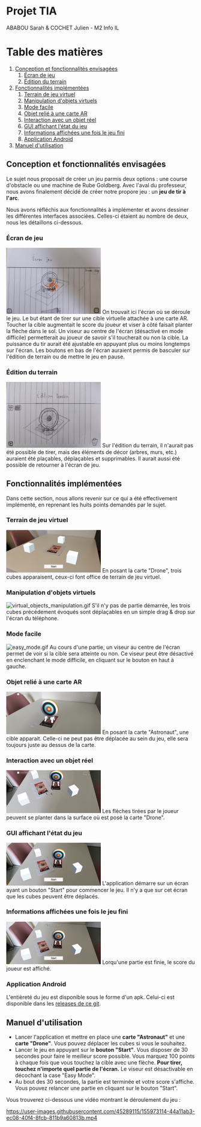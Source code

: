 # Projet TIA
ABABOU Sarah & COCHET Julien - M2 Info IL
# Table des matières
1. [Conception et fonctionnalités envisagées](#design)
    1. [Écran de jeu](#gamescreen)
    2. [Édition du terrain](#fieldeditor)
2. [Fonctionnalités implémentées](#features)
    1. [Terrain de jeu virtuel](#playground)
    3. [Manipulation d'objets virtuels](#manipulation)
    3. [Mode facile](#easy)
    4. [Objet relié à une carte AR](#armarker)
    5. [Interaction avec un objet réel](#real)
    6. [GUI affichant l'état du jeu](#gui)
    7. [Informations affichées une fois le jeu fini](#finished)
    8. [Application Android](#android)
3. [Manuel d'utilisation](#manual)
## Conception et fonctionnalités envisagées <a name="design"></a>
Le sujet nous proposait de créer un jeu parmis deux options : une course d'obstacle ou une machine de Rube Goldberg. Avec l'aval du professeur, nous avons finalement décidé de créer notre propore jeu : un **jeu de tir à l'arc**.

Nous avons réfléchis aux fonctionnalités à implémenter et avons dessiner les différentes interfaces associées. Celles-ci étaient au nombre de deux, nous les détaillons ci-dessous.
### Écran de jeu <a name="gamescreen"></a>
<img src="https://github.com/jcochet/tia_project/blob/main/img/concept_sketch_0.jpg" alt="concept_sketch_0.jpg" width="50%">
On trouvait ici l'écran où se déroule le jeu. Le but étant de tirer sur une cible virtuelle attachée à une carte AR. Toucher la cible augmentait le score du joueur et viser à côté faisait planter la flèche dans le sol. Un viseur au centre de l'écran (désactivé en mode difficile) permetterait au joueur de savoir s'il toucherait ou non la cible. La puissance du tir aurait été ajustable en appuyant plus ou moins longtemps sur l'écran. Les boutons en bas de l'écran auraient permis de basculer sur l'édition de terrain ou de mettre le jeu en pause.

### Édition du terrain <a name="fieldeditor"></a>
<img src="https://github.com/jcochet/tia_project/blob/main/img/concept_sketch_1.jpg" alt="concept_sketch_1.jpg" width="50%">
Sur l'édition du terrain, il n'aurait pas été possible de tirer, mais des éléments de décor (arbres, murs, etc.) auraient été plaçables, déplaçables et supprimables. Il aurait aussi été possible de retourner à l'écran de jeu.

## Fonctionnalités implémentées <a name="features"></a>
Dans cette section, nous allons revenir sur ce qui a été effectivement implémenté, en reprenant les huits points demandés par le sujet.
### Terrain de jeu virtuel <a name="playground"></a>
<img src="https://github.com/jcochet/tia_project/blob/main/img/virtual_playground.jpg" alt="virtual_playground.jpg" width="50%">
En posant la carte "Drone", trois cubes apparaisent, ceux-ci font office de terrain de jeu virtuel.

### Manipulation d'objets virtuels <a name="manipulation"></a>
<img src="https://github.com/jcochet/tia_project/blob/main/img/virtual_objects_manipulation.gif" alt="virtual_objects_manipulation.gif" width="50%">
S'il n'y pas de partie démarrée, les trois cubes précédement évoqués sont déplaçables en un simple drag & drop sur l'écran du téléphone.

### Mode facile <a name="easy"></a>
<img src="https://github.com/jcochet/tia_project/blob/main/img/easy_mode.gif" alt="easy_mode.gif" width="50%">
Au cours d'une partie, un viseur au centre de l'écran permet de voir si la cible sera atteinte ou non. Ce viseur peut être désactivé en enclenchant le mode difficile, en cliquant sur le bouton en haut à gauche.

### Objet relié à une carte AR <a name="armarker"></a>
<img src="https://github.com/jcochet/tia_project/blob/main/img/object_controlled_by_ar_marker.jpg" alt="object_controlled_by_ar_marker.jpg" width="50%">
En posant la carte "Astronaut", une cible apparait. Celle-ci ne peut pas être déplacée au sein du jeu, elle sera toujours juste au dessus de la carte.

### Interaction avec un objet réel <a name="real"></a>
<img src="https://github.com/jcochet/tia_project/blob/main/img/real_object_interaction.gif" alt="real_object_interaction.gif" width="50%">
Les flèches tirées par le joueur peuvent se planter dans la surface où est posé la carte "Drone".

### GUI affichant l'état du jeu <a name="gui"></a>
<img src="https://github.com/jcochet/tia_project/blob/main/img/2d_gui.jpg" alt="2d_gui.jpg" width="50%">
L'application démarre sur un écran ayant un bouton "Start" pour commencer le jeu. Il n'y a que sur cet écran que les cubes peuvent être déplacés.

### Informations affichées une fois le jeu fini <a name="finished"></a>
<img src="https://github.com/jcochet/tia_project/blob/main/img/game_finished.jpg" alt="game_finished.jpg" width="50%">
Lorqu'une partie est finie, le score du joueur est affiché.

### Application Android <a name="android"></a>
L'entièreté du jeu est disponible sous le forme d'un apk. Celui-ci est disponible dans les [releases de ce git](https://github.com/jcochet/tia_project/releases).
## Manuel d'utilisation <a name="manual"></a>
* Lancer l'application et mettre en place une **carte "Astronaut"** et une **carte "Drone"**. Vous pouvez déplacer les cubes si vous le souhaitez.
* Lancer le jeu en appuyant sur le **bouton "Start"**. Vous disposer de 30 secondes pour faire le meilleur score possible. Vous marquez 100 points à chaque fois que vous touchez la cible avec une flèche. **Pour tirer, touchez n'importe quel partie de l'écran.** Le viseur est désactivable en décochant la case "Easy Mode".
* Au bout des 30 secondes, la partie est terminée et votre score s'affiche. Vous pouvez relancer une partie en cliquant sur le bouton "Start".

Vous trouverez ci-dessous une vidéo montrant le déroulement du jeu :

https://user-images.githubusercontent.com/45289115/155973114-44a11ab3-ec08-40f4-8fcb-811b9a60813b.mp4
